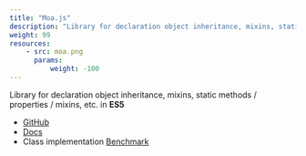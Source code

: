 ```yaml
---
title: "Moa.js"
description: "Library for declaration object inheritance, mixins, static methods / properties / mixins, etc. in **ES5**"
weight: 99
resources:
    - src: moa.png
      params:
          weight: -100
---
```


Library for declaration object inheritance, mixins, static methods / properties / mixins, etc. in **ES5**

* [GitHub](//github.com/Pencroff/MoaJs)
* [Docs](//pencroff.github.io/MoaJs/)
* Class implementation [Benchmark](//jsperf.com/moo-resig-ender-my/31)
